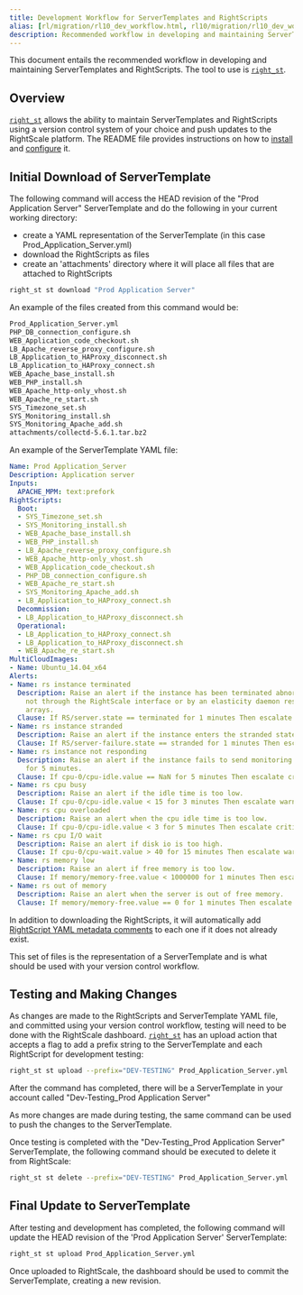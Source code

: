```yaml
---
title: Development Workflow for ServerTemplates and RightScripts
alias: [rl/migration/rl10_dev_workflow.html, rl10/migration/rl10_dev_workflow.html]
description: Recommended workflow in developing and maintaining ServerTemplates and RightScripts with RightLink 10.
---
```


This document entails the recommended workflow in developing and maintaining ServerTemplates and RightScripts. The tool to use is [`right_st`](https://github.com/rightscale/right_st).

## Overview

[`right_st`](https://github.com/rightscale/right_st) allows the ability to maintain ServerTemplates and RightScripts using a version control system of your choice and push updates to the RightScale platform. The README file provides instructions on how to [install](https://github.com/rightscale/right_st/blob/master/README.md#installation) and [configure](https://github.com/rightscale/right_st/blob/master/README.md#configuration) it.

## Initial Download of ServerTemplate

The following command will access the HEAD revision of the "Prod Application Server" ServerTemplate and do the following in your current working directory:
* create a YAML representation of the ServerTemplate (in this case Prod_Application_Server.yml)
* download the RightScripts as files
* create an 'attachments' directory where it will place all files that are attached to RightScripts

```bash
right_st st download "Prod Application Server"
```

An example of the files created from this command would be:

```bash
Prod_Application_Server.yml
PHP_DB_connection_configure.sh
WEB_Application_code_checkout.sh
LB_Apache_reverse_proxy_configure.sh
LB_Application_to_HAProxy_disconnect.sh
LB_Application_to_HAProxy_connect.sh
WEB_Apache_base_install.sh
WEB_PHP_install.sh
WEB_Apache_http-only_vhost.sh
WEB_Apache_re_start.sh
SYS_Timezone_set.sh
SYS_Monitoring_install.sh
SYS_Monitoring_Apache_add.sh
attachments/collectd-5.6.1.tar.bz2
```

An example of the ServerTemplate YAML file:

```yaml
Name: Prod Application_Server
Description: Application server
Inputs:
  APACHE_MPM: text:prefork
RightScripts:
  Boot:
  - SYS_Timezone_set.sh
  - SYS_Monitoring_install.sh
  - WEB_Apache_base_install.sh
  - WEB_PHP_install.sh
  - LB_Apache_reverse_proxy_configure.sh
  - WEB_Apache_http-only_vhost.sh
  - WEB_Application_code_checkout.sh
  - PHP_DB_connection_configure.sh
  - WEB_Apache_re_start.sh
  - SYS_Monitoring_Apache_add.sh
  - LB_Application_to_HAProxy_connect.sh
  Decommission:
  - LB_Application_to_HAProxy_disconnect.sh
  Operational:
  - LB_Application_to_HAProxy_connect.sh
  - LB_Application_to_HAProxy_disconnect.sh
  - WEB_Apache_re_start.sh
MultiCloudImages:
- Name: Ubuntu_14.04_x64
Alerts:
- Name: rs instance terminated
  Description: Raise an alert if the instance has been terminated abnormally, i.e.
    not through the RightScale interface or by an elasticity daemon resizing server
    arrays.
  Clause: If RS/server.state == terminated for 1 minutes Then escalate critical
- Name: rs instance stranded
  Description: Raise an alert if the instance enters the stranded state.
  Clause: If RS/server-failure.state == stranded for 1 minutes Then escalate warning
- Name: rs instance not responding
  Description: Raise an alert if the instance fails to send monitoring information
    for 5 minutes.
  Clause: If cpu-0/cpu-idle.value == NaN for 5 minutes Then escalate critical
- Name: rs cpu busy
  Description: Raise an alert if the idle time is too low.
  Clause: If cpu-0/cpu-idle.value < 15 for 3 minutes Then escalate warning
- Name: rs cpu overloaded
  Description: Raise an alert when the cpu idle time is too low.
  Clause: If cpu-0/cpu-idle.value < 3 for 5 minutes Then escalate critical
- Name: rs cpu I/O wait
  Description: Raise an alert if disk io is too high.
  Clause: If cpu-0/cpu-wait.value > 40 for 15 minutes Then escalate warning
- Name: rs memory low
  Description: Raise an alert if free memory is too low.
  Clause: If memory/memory-free.value < 1000000 for 1 minutes Then escalate critical
- Name: rs out of memory
  Description: Raise an alert when the server is out of free memory.
  Clause: If memory/memory-free.value == 0 for 1 minutes Then escalate critical
```

In addition to downloading the RightScripts, it will automatically add [RightScript YAML metadata comments](/cm/dashboard/design/rightscripts/rightscripts_metadata_comments.html) to each one if it does not already exist.

This set of files is the representation of a ServerTemplate and is what should be used with your version control workflow.

## Testing and Making Changes

As changes are made to the RightScripts and ServerTemplate YAML file, and committed using your version control workflow, testing will need to be done with the RightScale dashboard. [`right_st`](https://github.com/rightscale/right_st) has an upload action that accepts a flag to add a prefix string to the ServerTemplate and each RightScript for development testing:
```bash
right_st st upload --prefix="DEV-TESTING" Prod_Application_Server.yml
```
After the command has completed, there will be a ServerTemplate in your account called "Dev-Testing_Prod Application Server"

As more changes are made during testing, the same command can be used to push the changes to the ServerTemplate.

Once testing is completed with the "Dev-Testing_Prod Application Server" ServerTemplate, the following command should be executed to delete it from RightScale:
```bash
right_st st delete --prefix="DEV-TESTING" Prod_Application_Server.yml
```

## Final Update to ServerTemplate

After testing and development has completed, the following command will update the HEAD revision of the 'Prod Application Server' ServerTemplate:
```bash
right_st st upload Prod_Application_Server.yml
```
Once uploaded to RightScale, the dashboard should be used to commit the ServerTemplate, creating a new revision.
